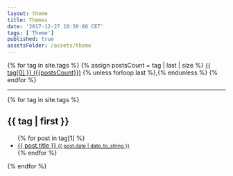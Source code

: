 ```yaml
---
layout: theme
title: Themes
date: '2017-12-27 10:30:00 CET'
tags: ['Theme']
published: true
assetsFolder: /assets/theme
---
```


<!--
<p>
  <ul class="tags">
    {% for tag in site.tags | sort %}
      {% assign t = tag | first %}
      {% assign posts = tag | last %}
      {% assign tagName = t | downcase | replace:" ","-"  %}
      {% assign tagCount = posts | size  %}
      <li>{{ tagName }} : {{ tagCount }} posts</li>
    {% endfor %}
</ul>
</p>
-->

<div class="tags-expo">
  <div class="tags-expo-list">
    {% for tag in site.tags %}
      {% assign postsCount = tag | last | size %}
      <a href="#{{ tag[0] | slugify }}" class="post-tag">{{ tag[0] }} ({{postsCount}})</a>
      {% unless forloop.last %},{% endunless %}
    {% endfor %}
  </div>
  <hr/>
  <div class="tags-expo-section">
    {% for tag in site.tags %}
    <h2 id="{{ tag[0] | slugify }}">{{ tag | first }}</h2>
    <ul class="tags-expo-posts">
      {% for post in tag[1] %}
        <a class="post-title" href="{{ site.baseurl }}{{ post.url }}">
      <li>
        {{ post.title }}
      <small class="post-date">{{ post.date | date_to_string }}</small>
      </li>
      </a>
      {% endfor %}
    </ul>
    {% endfor %}
  </div>
</div>
